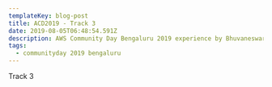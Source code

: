 ```yaml
---
templateKey: blog-post
title: ACD2019 - Track 3
date: 2019-08-05T06:48:54.591Z
description: AWS Community Day Bengaluru 2019 experience by Bhuvaneswari Subramani
tags:
  - communityday 2019 bengaluru
---
```

Track 3
